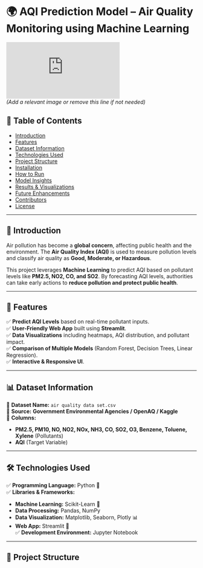 # 🌍 AQI Prediction Model – Air Quality Monitoring using Machine Learning

![AQI Banner](https://www.freepik.com/premium-photo/air-pollution-smog-over-city-skyline-environmental-disaster-concept_13223237.htm)  
*(Add a relevant image or remove this line if not needed)*  

## 📌 Table of Contents
- [Introduction](#introduction)
- [Features](#features)
- [Dataset Information](#dataset-information)
- [Technologies Used](#technologies-used)
- [Project Structure](#project-structure)
- [Installation](#installation)
- [How to Run](#how-to-run)
- [Model Insights](#model-insights)
- [Results & Visualizations](#results--visualizations)
- [Future Enhancements](#future-enhancements)
- [Contributors](#contributors)
- [License](#license)

---

## 📌 Introduction
Air pollution has become a **global concern**, affecting public health and the environment. The **Air Quality Index (AQI)** is used to measure pollution levels and classify air quality as **Good, Moderate, or Hazardous**.  

This project leverages **Machine Learning** to predict AQI based on pollutant levels like **PM2.5, NO2, CO, and SO2**. By forecasting AQI levels, authorities can take early actions to **reduce pollution and protect public health**.  

---

## 🔹 Features
✅ **Predict AQI Levels** based on real-time pollutant inputs.  
✅ **User-Friendly Web App** built using **Streamlit**.  
✅ **Data Visualizations** including heatmaps, AQI distribution, and pollutant impact.  
✅ **Comparison of Multiple Models** (Random Forest, Decision Trees, Linear Regression).  
✅ **Interactive & Responsive UI**.  

---

## 📊 Dataset Information
📌 **Dataset Name:** `air quality data set.csv`  
📌 **Source:** **Government Environmental Agencies / OpenAQ / Kaggle**  
📌 **Columns:**  
- **PM2.5, PM10, NO, NO2, NOx, NH3, CO, SO2, O3, Benzene, Toluene, Xylene** (Pollutants)  
- **AQI** (Target Variable)  

---

## 🛠 Technologies Used
✅ **Programming Language:** Python 🐍  
✅ **Libraries & Frameworks:**  
   - **Machine Learning:** Scikit-Learn 🤖  
   - **Data Processing:** Pandas, NumPy  
   - **Data Visualization:** Matplotlib, Seaborn, Plotly 📊  
   - **Web App:** Streamlit 🚀  
✅ **Development Environment:** Jupyter Notebook  

---

## 📁 Project Structure
